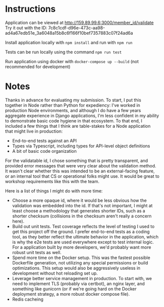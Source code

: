 # Instructions

Application can be viewed at http://159.89.99.6:3000/member_id/validate
Try it out with the ID: 7c8c1cdf-d96e-473c-aa98-ad4a67edb51e_3a6048a15b8c6f166f10bef7357883c07f24ad6a

Install application locally with `npm install` and run with `npm run`

Tests can be run locally using the command `npm run test`

Run application using docker with `docker-compose up --build` (not recommended for development)

# Notes

Thanks in advance for evaluating my submission. To start, I put this together in Node rather than Python for expediency: I've worked in production Node environments, and although I do have a few years aggregate experience in Django applications, I'm less confident in my ability to demonstrate basic code hygiene in that ecosystem. To that end, I included a few things that I think are table-stakes for a Node application that might live in production:

- End-to-end tests against an API
- Types via Typescript, including types for API-level object definitions
- A bit of basic code organization

For the validatable id, I chose something that is pretty transparent, and provided error messages that were very clear about the validation method. It wasn't clear whether this was intended to be an external-facing feature, or an internal tool that CS or operational folks might use. It would be great to workshop requirements like this with the team.

Here is a list of things I might do with more time:

- Choose a more opaque id, where it would be less obvious how the validation was embedded into the id. If that's not important, I might at least choose a methodology that generates shorter IDs, such as a shorter checksum (collisions in the checksum aren't really a concern here).
- Build out unit tests. Test coverage reflects the level of testing I used to get this project off the ground. I prefer end-to-end tests as a coding tool, as they better reflect the ultimate behavior in the application, which is why the e2e tests are used everywhere except to test internal logic. For a application built by more developers, we'd probably want more robust unit tests as well.
- Spend more time on the Docker setup. This was the fastest possible Dockerfile generation, not utilizing any special permissions or build optimizations. This setup would also be aggressively useless in development without hot reloading set up.
- Leverage better service management in production. To start with, we need to implement TLS (probably via certbot), an nginx layer, and something like gunicorn (or if we're going hard on the Docker deployment strategy, a more robust docker compose file).
- Redis cacheing
